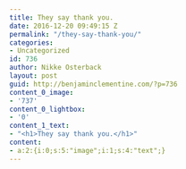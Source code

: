 ```yaml
---
title: They say thank you.
date: 2016-12-20 09:49:15 Z
permalink: "/they-say-thank-you/"
categories:
- Uncategorized
id: 736
author: Nikke Osterback
layout: post
guid: http://benjaminclementine.com/?p=736
content_0_image:
- '737'
content_0_lightbox:
- '0'
content_1_text:
- "<h1>They say thank you.</h1>"
content:
- a:2:{i:0;s:5:"image";i:1;s:4:"text";}
---
```


